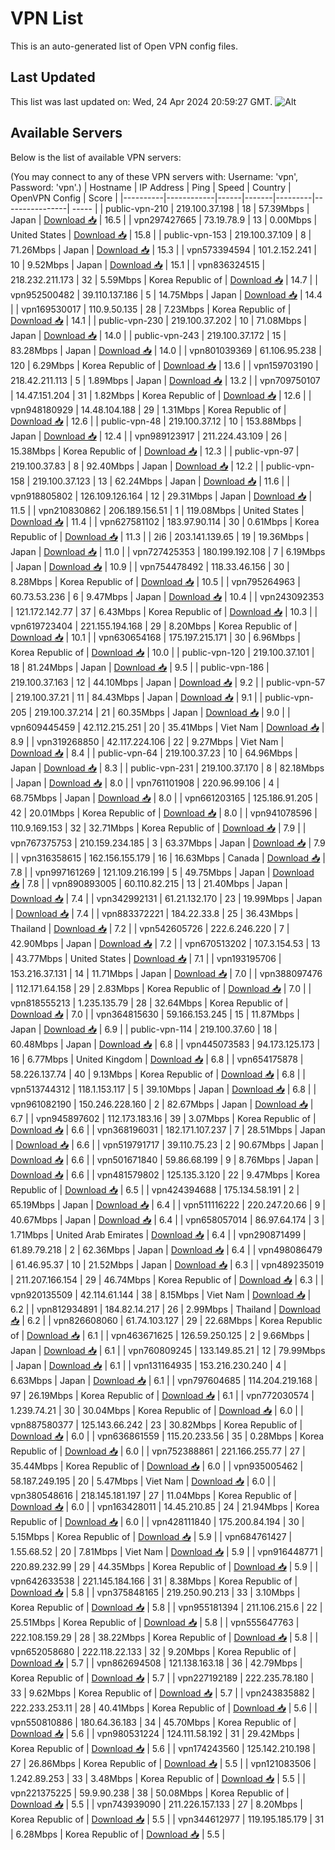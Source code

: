 # VPN List

This is an auto-generated list of Open VPN config files.

## Last Updated

This list was last updated on: Wed, 24 Apr 2024 20:59:27 GMT.
![Alt](https://repobeats.axiom.co/api/embed/186b98318ef1479477931607c1ad7d823f12451f.svg "Repobeats analytics image")

## Available Servers

Below is the list of available VPN servers:

(You may connect to any of these VPN servers with: Username: 'vpn', Password: 'vpn'.)
| Hostname | IP Address | Ping | Speed | Country | OpenVPN Config | Score |
|----------|------------|------|-------|---------|----------------| ----- |
| public-vpn-210 | 219.100.37.198 | 18 | 57.39Mbps | Japan | [Download 📥](./configs/server_0_JP.ovpn) | 16.5 |
| vpn297427665 | 73.19.78.9 | 13 | 0.00Mbps | United States | [Download 📥](./configs/server_1_US.ovpn) | 15.8 |
| public-vpn-153 | 219.100.37.109 | 8 | 71.26Mbps | Japan | [Download 📥](./configs/server_2_JP.ovpn) | 15.3 |
| vpn573394594 | 101.2.152.241 | 10 | 9.52Mbps | Japan | [Download 📥](./configs/server_3_JP.ovpn) | 15.1 |
| vpn836324515 | 218.232.211.173 | 32 | 5.59Mbps | Korea Republic of | [Download 📥](./configs/server_4_KR.ovpn) | 14.7 |
| vpn952500482 | 39.110.137.186 | 5 | 14.75Mbps | Japan | [Download 📥](./configs/server_5_JP.ovpn) | 14.4 |
| vpn169530017 | 110.9.50.135 | 28 | 7.23Mbps | Korea Republic of | [Download 📥](./configs/server_6_KR.ovpn) | 14.1 |
| public-vpn-230 | 219.100.37.202 | 10 | 71.08Mbps | Japan | [Download 📥](./configs/server_7_JP.ovpn) | 14.0 |
| public-vpn-243 | 219.100.37.172 | 15 | 83.28Mbps | Japan | [Download 📥](./configs/server_8_JP.ovpn) | 14.0 |
| vpn801039369 | 61.106.95.238 | 120 | 6.29Mbps | Korea Republic of | [Download 📥](./configs/server_9_KR.ovpn) | 13.6 |
| vpn159703190 | 218.42.211.113 | 5 | 1.89Mbps | Japan | [Download 📥](./configs/server_10_JP.ovpn) | 13.2 |
| vpn709750107 | 14.47.151.204 | 31 | 1.82Mbps | Korea Republic of | [Download 📥](./configs/server_11_KR.ovpn) | 12.6 |
| vpn948180929 | 14.48.104.188 | 29 | 1.31Mbps | Korea Republic of | [Download 📥](./configs/server_12_KR.ovpn) | 12.6 |
| public-vpn-48 | 219.100.37.12 | 10 | 153.88Mbps | Japan | [Download 📥](./configs/server_13_JP.ovpn) | 12.4 |
| vpn989123917 | 211.224.43.109 | 26 | 15.38Mbps | Korea Republic of | [Download 📥](./configs/server_14_KR.ovpn) | 12.3 |
| public-vpn-97 | 219.100.37.83 | 8 | 92.40Mbps | Japan | [Download 📥](./configs/server_15_JP.ovpn) | 12.2 |
| public-vpn-158 | 219.100.37.123 | 13 | 62.24Mbps | Japan | [Download 📥](./configs/server_16_JP.ovpn) | 11.6 |
| vpn918805802 | 126.109.126.164 | 12 | 29.31Mbps | Japan | [Download 📥](./configs/server_17_JP.ovpn) | 11.5 |
| vpn210830862 | 206.189.156.51 | 1 | 119.08Mbps | United States | [Download 📥](./configs/server_18_US.ovpn) | 11.4 |
| vpn627581102 | 183.97.90.114 | 30 | 0.61Mbps | Korea Republic of | [Download 📥](./configs/server_19_KR.ovpn) | 11.3 |
| 2i6 | 203.141.139.65 | 19 | 19.36Mbps | Japan | [Download 📥](./configs/server_20_JP.ovpn) | 11.0 |
| vpn727425353 | 180.199.192.108 | 7 | 6.19Mbps | Japan | [Download 📥](./configs/server_21_JP.ovpn) | 10.9 |
| vpn754478492 | 118.33.46.156 | 30 | 8.28Mbps | Korea Republic of | [Download 📥](./configs/server_22_KR.ovpn) | 10.5 |
| vpn795264963 | 60.73.53.236 | 6 | 9.47Mbps | Japan | [Download 📥](./configs/server_23_JP.ovpn) | 10.4 |
| vpn243092353 | 121.172.142.77 | 37 | 6.43Mbps | Korea Republic of | [Download 📥](./configs/server_24_KR.ovpn) | 10.3 |
| vpn619723404 | 221.155.194.168 | 29 | 8.20Mbps | Korea Republic of | [Download 📥](./configs/server_25_KR.ovpn) | 10.1 |
| vpn630654168 | 175.197.215.171 | 30 | 6.96Mbps | Korea Republic of | [Download 📥](./configs/server_26_KR.ovpn) | 10.0 |
| public-vpn-120 | 219.100.37.101 | 18 | 81.24Mbps | Japan | [Download 📥](./configs/server_27_JP.ovpn) | 9.5 |
| public-vpn-186 | 219.100.37.163 | 12 | 44.10Mbps | Japan | [Download 📥](./configs/server_28_JP.ovpn) | 9.2 |
| public-vpn-57 | 219.100.37.21 | 11 | 84.43Mbps | Japan | [Download 📥](./configs/server_29_JP.ovpn) | 9.1 |
| public-vpn-205 | 219.100.37.214 | 21 | 60.35Mbps | Japan | [Download 📥](./configs/server_30_JP.ovpn) | 9.0 |
| vpn609445459 | 42.112.215.251 | 20 | 35.41Mbps | Viet Nam | [Download 📥](./configs/server_31_VN.ovpn) | 8.9 |
| vpn319268850 | 42.117.224.106 | 22 | 9.27Mbps | Viet Nam | [Download 📥](./configs/server_32_VN.ovpn) | 8.4 |
| public-vpn-64 | 219.100.37.23 | 10 | 64.96Mbps | Japan | [Download 📥](./configs/server_33_JP.ovpn) | 8.3 |
| public-vpn-231 | 219.100.37.170 | 8 | 82.18Mbps | Japan | [Download 📥](./configs/server_34_JP.ovpn) | 8.0 |
| vpn761101908 | 220.96.99.106 | 4 | 68.75Mbps | Japan | [Download 📥](./configs/server_35_JP.ovpn) | 8.0 |
| vpn661203165 | 125.186.91.205 | 42 | 20.01Mbps | Korea Republic of | [Download 📥](./configs/server_36_KR.ovpn) | 8.0 |
| vpn941078596 | 110.9.169.153 | 32 | 32.71Mbps | Korea Republic of | [Download 📥](./configs/server_37_KR.ovpn) | 7.9 |
| vpn767375753 | 210.159.234.185 | 3 | 63.37Mbps | Japan | [Download 📥](./configs/server_38_JP.ovpn) | 7.9 |
| vpn316358615 | 162.156.155.179 | 16 | 16.63Mbps | Canada | [Download 📥](./configs/server_39_CA.ovpn) | 7.8 |
| vpn997161269 | 121.109.216.199 | 5 | 49.75Mbps | Japan | [Download 📥](./configs/server_40_JP.ovpn) | 7.8 |
| vpn890893005 | 60.110.82.215 | 13 | 21.40Mbps | Japan | [Download 📥](./configs/server_41_JP.ovpn) | 7.4 |
| vpn342992131 | 61.21.132.170 | 23 | 19.99Mbps | Japan | [Download 📥](./configs/server_42_JP.ovpn) | 7.4 |
| vpn883372221 | 184.22.33.8 | 25 | 36.43Mbps | Thailand | [Download 📥](./configs/server_43_TH.ovpn) | 7.2 |
| vpn542605726 | 222.6.246.220 | 7 | 42.90Mbps | Japan | [Download 📥](./configs/server_44_JP.ovpn) | 7.2 |
| vpn670513202 | 107.3.154.53 | 13 | 43.77Mbps | United States | [Download 📥](./configs/server_45_US.ovpn) | 7.1 |
| vpn193195706 | 153.216.37.131 | 14 | 11.71Mbps | Japan | [Download 📥](./configs/server_46_JP.ovpn) | 7.0 |
| vpn388097476 | 112.171.64.158 | 29 | 2.83Mbps | Korea Republic of | [Download 📥](./configs/server_47_KR.ovpn) | 7.0 |
| vpn818555213 | 1.235.135.79 | 28 | 32.64Mbps | Korea Republic of | [Download 📥](./configs/server_48_KR.ovpn) | 7.0 |
| vpn364815630 | 59.166.153.245 | 15 | 11.87Mbps | Japan | [Download 📥](./configs/server_49_JP.ovpn) | 6.9 |
| public-vpn-114 | 219.100.37.60 | 18 | 60.48Mbps | Japan | [Download 📥](./configs/server_50_JP.ovpn) | 6.8 |
| vpn445073583 | 94.173.125.173 | 16 | 6.77Mbps | United Kingdom | [Download 📥](./configs/server_51_GB.ovpn) | 6.8 |
| vpn654175878 | 58.226.137.74 | 40 | 9.13Mbps | Korea Republic of | [Download 📥](./configs/server_52_KR.ovpn) | 6.8 |
| vpn513744312 | 118.1.153.117 | 5 | 39.10Mbps | Japan | [Download 📥](./configs/server_53_JP.ovpn) | 6.8 |
| vpn961082190 | 150.246.228.160 | 2 | 82.67Mbps | Japan | [Download 📥](./configs/server_54_JP.ovpn) | 6.7 |
| vpn945897602 | 112.173.183.16 | 39 | 3.07Mbps | Korea Republic of | [Download 📥](./configs/server_55_KR.ovpn) | 6.6 |
| vpn368196031 | 182.171.107.237 | 7 | 28.51Mbps | Japan | [Download 📥](./configs/server_56_JP.ovpn) | 6.6 |
| vpn519791717 | 39.110.75.23 | 2 | 90.67Mbps | Japan | [Download 📥](./configs/server_57_JP.ovpn) | 6.6 |
| vpn501671840 | 59.86.68.199 | 9 | 8.76Mbps | Japan | [Download 📥](./configs/server_58_JP.ovpn) | 6.6 |
| vpn481579802 | 125.135.3.120 | 22 | 9.47Mbps | Korea Republic of | [Download 📥](./configs/server_59_KR.ovpn) | 6.5 |
| vpn424394688 | 175.134.58.191 | 2 | 65.19Mbps | Japan | [Download 📥](./configs/server_60_JP.ovpn) | 6.4 |
| vpn511116222 | 220.247.20.66 | 9 | 40.67Mbps | Japan | [Download 📥](./configs/server_61_JP.ovpn) | 6.4 |
| vpn658057014 | 86.97.64.174 | 3 | 1.71Mbps | United Arab Emirates | [Download 📥](./configs/server_62_AE.ovpn) | 6.4 |
| vpn290871499 | 61.89.79.218 | 2 | 62.36Mbps | Japan | [Download 📥](./configs/server_63_JP.ovpn) | 6.4 |
| vpn498086479 | 61.46.95.37 | 10 | 21.52Mbps | Japan | [Download 📥](./configs/server_64_JP.ovpn) | 6.3 |
| vpn489235019 | 211.207.166.154 | 29 | 46.74Mbps | Korea Republic of | [Download 📥](./configs/server_65_KR.ovpn) | 6.3 |
| vpn920135509 | 42.114.61.144 | 38 | 8.15Mbps | Viet Nam | [Download 📥](./configs/server_66_VN.ovpn) | 6.2 |
| vpn812934891 | 184.82.14.217 | 26 | 2.99Mbps | Thailand | [Download 📥](./configs/server_67_TH.ovpn) | 6.2 |
| vpn826608060 | 61.74.103.127 | 29 | 22.68Mbps | Korea Republic of | [Download 📥](./configs/server_68_KR.ovpn) | 6.1 |
| vpn463671625 | 126.59.250.125 | 2 | 9.66Mbps | Japan | [Download 📥](./configs/server_69_JP.ovpn) | 6.1 |
| vpn760809245 | 133.149.85.21 | 12 | 79.99Mbps | Japan | [Download 📥](./configs/server_70_JP.ovpn) | 6.1 |
| vpn131164935 | 153.216.230.240 | 4 | 6.63Mbps | Japan | [Download 📥](./configs/server_71_JP.ovpn) | 6.1 |
| vpn797604685 | 114.204.219.168 | 97 | 26.19Mbps | Korea Republic of | [Download 📥](./configs/server_72_KR.ovpn) | 6.1 |
| vpn772030574 | 1.239.74.21 | 30 | 30.04Mbps | Korea Republic of | [Download 📥](./configs/server_73_KR.ovpn) | 6.0 |
| vpn887580377 | 125.143.66.242 | 23 | 30.82Mbps | Korea Republic of | [Download 📥](./configs/server_74_KR.ovpn) | 6.0 |
| vpn636861559 | 115.20.233.56 | 35 | 0.28Mbps | Korea Republic of | [Download 📥](./configs/server_75_KR.ovpn) | 6.0 |
| vpn752388861 | 221.166.255.77 | 27 | 35.44Mbps | Korea Republic of | [Download 📥](./configs/server_76_KR.ovpn) | 6.0 |
| vpn935005462 | 58.187.249.195 | 20 | 5.47Mbps | Viet Nam | [Download 📥](./configs/server_77_VN.ovpn) | 6.0 |
| vpn380548616 | 218.145.181.197 | 27 | 11.04Mbps | Korea Republic of | [Download 📥](./configs/server_78_KR.ovpn) | 6.0 |
| vpn163428011 | 14.45.210.85 | 24 | 21.94Mbps | Korea Republic of | [Download 📥](./configs/server_79_KR.ovpn) | 6.0 |
| vpn428111840 | 175.200.84.194 | 30 | 5.15Mbps | Korea Republic of | [Download 📥](./configs/server_80_KR.ovpn) | 5.9 |
| vpn684761427 | 1.55.68.52 | 20 | 7.81Mbps | Viet Nam | [Download 📥](./configs/server_81_VN.ovpn) | 5.9 |
| vpn916448771 | 220.89.232.99 | 29 | 44.35Mbps | Korea Republic of | [Download 📥](./configs/server_82_KR.ovpn) | 5.9 |
| vpn642633538 | 221.145.184.166 | 31 | 8.38Mbps | Korea Republic of | [Download 📥](./configs/server_83_KR.ovpn) | 5.8 |
| vpn375848165 | 219.250.90.213 | 33 | 3.10Mbps | Korea Republic of | [Download 📥](./configs/server_84_KR.ovpn) | 5.8 |
| vpn955181394 | 211.106.215.6 | 22 | 25.51Mbps | Korea Republic of | [Download 📥](./configs/server_85_KR.ovpn) | 5.8 |
| vpn555647763 | 222.108.159.29 | 28 | 38.22Mbps | Korea Republic of | [Download 📥](./configs/server_86_KR.ovpn) | 5.8 |
| vpn652058680 | 222.118.22.133 | 32 | 9.20Mbps | Korea Republic of | [Download 📥](./configs/server_87_KR.ovpn) | 5.7 |
| vpn862694508 | 121.138.163.18 | 36 | 42.79Mbps | Korea Republic of | [Download 📥](./configs/server_88_KR.ovpn) | 5.7 |
| vpn227192189 | 222.235.78.180 | 33 | 9.62Mbps | Korea Republic of | [Download 📥](./configs/server_89_KR.ovpn) | 5.7 |
| vpn243835882 | 222.233.253.11 | 28 | 40.41Mbps | Korea Republic of | [Download 📥](./configs/server_90_KR.ovpn) | 5.6 |
| vpn550810886 | 180.64.36.183 | 34 | 45.70Mbps | Korea Republic of | [Download 📥](./configs/server_91_KR.ovpn) | 5.6 |
| vpn980531224 | 124.111.58.192 | 31 | 29.42Mbps | Korea Republic of | [Download 📥](./configs/server_92_KR.ovpn) | 5.6 |
| vpn174243560 | 125.142.210.198 | 27 | 26.86Mbps | Korea Republic of | [Download 📥](./configs/server_93_KR.ovpn) | 5.5 |
| vpn121083506 | 1.242.89.253 | 33 | 3.48Mbps | Korea Republic of | [Download 📥](./configs/server_94_KR.ovpn) | 5.5 |
| vpn221375225 | 59.9.90.238 | 38 | 50.08Mbps | Korea Republic of | [Download 📥](./configs/server_95_KR.ovpn) | 5.5 |
| vpn743939090 | 211.226.157.133 | 27 | 8.20Mbps | Korea Republic of | [Download 📥](./configs/server_96_KR.ovpn) | 5.5 |
| vpn344612977 | 119.195.185.179 | 31 | 6.28Mbps | Korea Republic of | [Download 📥](./configs/server_97_KR.ovpn) | 5.5 |
